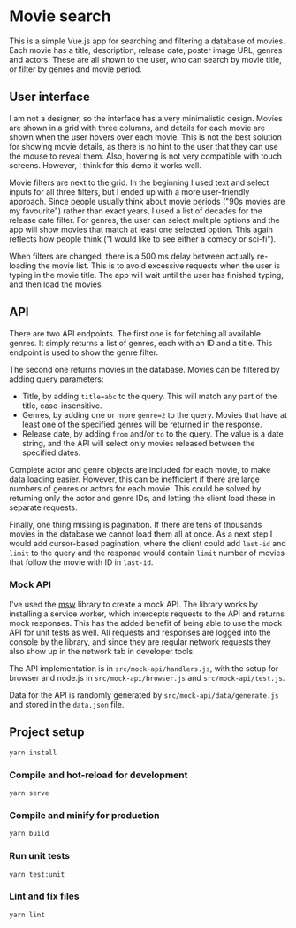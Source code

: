 # Movie search

This is a simple Vue.js app for searching and filtering a database of movies. Each movie has a title, description, release date, poster image URL, genres and actors. These are all shown to the user, who can search by movie title, or filter by genres and movie period.

## User interface

I am not a designer, so the interface has a very minimalistic design. Movies are shown in a grid with three columns, and details for each movie are shown when the user hovers over each movie. This is not the best solution for showing movie details, as there is no hint to the user that they can use the mouse to reveal them. Also, hovering is not very compatible with touch screens. However, I think for this demo it works well.

Movie filters are next to the grid. In the beginning I used text and select inputs for all three filters, but I ended up with a more user-friendly approach. Since people usually think about movie periods ("90s movies are my favourite") rather than exact years, I used a list of decades for the release date filter. For genres, the user can select multiple options and the app will show movies that match at least one selected option. This again reflects how people think ("I would like to see either a comedy or sci-fi").

When filters are changed, there is a 500 ms delay between actually re-loading the movie list. This is to avoid excessive requests when the user is typing in the movie title. The app will wait until the user has finished typing, and then load the movies.

## API 

There are two API endpoints. The first one is for fetching all available genres. It simply returns a list of genres, each with an ID and a title. This endpoint is used to show the genre filter.

The second one returns movies in the database. Movies can be filtered by adding query parameters:

* Title, by adding `title=abc` to the query. This will match any part of the title, case-insensitive.
* Genres, by adding one or more `genre=2` to the query. Movies that have at least one of the specified genres will be returned in the response.
* Release date, by adding `from` and/or `to` to the query. The value is a date string, and the API will select only movies released between the specified dates.

Complete actor and genre objects are included for each movie, to make data loading easier. However, this can be inefficient if there are large numbers of genres or actors for each movie. This could be solved by returning only the actor and genre IDs, and letting the client load these in separate requests. 

Finally, one thing missing is pagination. If there are tens of thousands movies in the database we cannot load them all at once. As a next step I would add cursor-based pagination, where the client could add `last-id` and `limit` to the query and the response would contain `limit` number of movies that follow the movie with ID in `last-id`.

### Mock API

I've used the [msw](https://mswjs.io/) library to create a mock API. The library works by installing a service worker, which intercepts requests to the API and returns mock responses. This has the added benefit of being able to use the mock API for unit tests as well. All requests and responses are logged into the console by the library, and since they are regular network requests they also show up in the network tab in developer tools.

The API implementation is in `src/mock-api/handlers.js`, with the setup for browser and node.js in `src/mock-api/browser.js` and `src/mock-api/test.js`.

Data for the API is randomly generated by `src/mock-api/data/generate.js` and stored in the `data.json` file.

## Project setup
```
yarn install
```

### Compile and hot-reload for development
```
yarn serve
```

### Compile and minify for production
```
yarn build
```

### Run unit tests
```
yarn test:unit
```

### Lint and fix files
```
yarn lint
```
